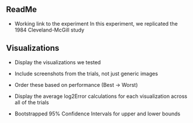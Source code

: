 ## ReadMe
- Working link to the experiment
In this experiment, we replicated the 1984 Cleveland-McGill study 

## Visualizations
- Display the visualizations we tested
- Include screenshots from the trials, not just generic images
- Order these based on performance (Best -> Worst)

- Display the average log2Error calculations for each visualization across all of the trials
- Bootstrapped 95% Confidence Intervals for upper and lower bounds
